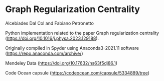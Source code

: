 # Graph Regularization Centrality

Alcebiades Dal Col and Fabiano Petronetto

Python implementation related to the paper Graph regularization centrality (https://doi.org/10.1016/j.physa.2023.129188).

Originally compiled in Spyder using Anaconda3-2021.11 software (https://repo.anaconda.com/archive/)

Mendeley Data (https://doi.org/10.17632/ns63f5dj86.1)

Code Ocean capsule (https://codeocean.com/capsule/5334889/tree)
